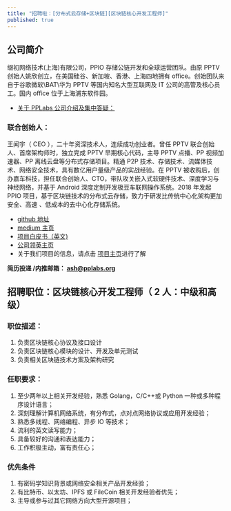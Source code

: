 ```yaml
---
title: "招聘啦：[分布式云存储+区块链][区块链核心开发工程师]"
published: true
---
```


## 公司简介
缀初网络技术(上海)有限公司，PPIO 存储公链开发和全球运营团队。由原 PPTV 创始人姚欣创立，在美国硅谷、新加坡、香港、上海四地拥有 office。创始团队来自于谷歌微软\BAT\华为 PPTV 等国内知名大型互联网及 IT 公司的高管及核心员工。国内 office 位于上海浦东软件园。
- [关于 PPLabs 公司介绍及集中答疑：](https://www.linkedin.com/pulse/%E5%85%B3%E4%BA%8Epplabs%E5%85%AC%E5%8F%B8%E4%BB%8B%E7%BB%8D%E5%8F%8A%E9%9B%86%E4%B8%AD%E7%AD%94%E7%96%91-ash-ma/)

### 联合创始人：
王闻宇（ CEO ），二十年资深技术人，连续成功创业者。曾任 PPTV 联合创始人、首席架构师时，独立完成 PPTV 早期核心代码，主导 PPTV 点播、PP 视频加速器、PP 离线云盘等分布式存储项目。精通 P2P 技术、存储技术、流媒体技术、网络安全技术，具有数亿用户量级产品的实战经验。在 PPTV 被收购后，创办嘉车科技，担任联合创始人、CTO，带队攻关嵌入式软硬件技术、深度学习与神经网络，并基于 Android 深度定制开发极豆车联网操作系统。2018 年发起 PPIO 项目，基于区块链技术的分布式云存储，致力于研发比传统中心化架构更加安全、高速 、低成本的去中心化存储系统。
- [github 地址](_https://github.com/omnigeeker)
- [medium 主页](https://medium.com/@omnigeeker)
- [项目白皮书（英文)](https://github.com/PPIO/Whitepaper) 
- [公司领英主页]( https://www.linkedin.com/company/pplabs)
- 关于我们项目的信息，请点击 [项目主页](https://www.pp.io/)进行了解

**简历投递 /内推邮箱： ash@pplabs.org**

## 招聘职位：区块链核心开发工程师（ 2 人：中级和高级）
### 职位描述：
1.  负责区块链核心协议及接口设计
2. 负责区块链核心模块的设计、开发及单元测试
3. 负责相关区块链技术方案及架构研究
### 任职要求：
1.  至少两年以上相关开发经验，熟悉 Golang，C/C++或 Python 一种或多种程序设计语言；
1.  深刻理解计算机网络系统，有分布式，点对点网络协议或应用开发经验；
1.  熟悉多线程、网络编程、异步 IO 等技术；
1.  流利的英文读写能力；
1.  具备较好的沟通和表达能力；
1.  工作积极主动，富有责任心；
### 优先条件
1.  有密码学知识背景或网络安全相关产品开发经验；
1.  有比特币、以太坊、IPFS 或 FileCoin 相关开发经验者优先；
1.  主导或参与过其它网络方向大型开源项目；

